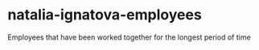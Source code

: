 # natalia-ignatova-employees
Employees that have been worked together for the longest period of time
